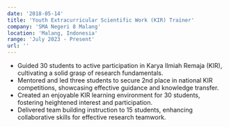 ```yaml
---
date: '2018-05-14'
title: 'Youth Extracurricular Scientific Work (KIR) Trainer'
company: 'SMA Negeri 8 Malang'
location: 'Malang, Indonesia'
range: 'July 2023 - Present'
url: ''
---
```


- Guided 30 students to active participation in Karya Ilmiah Remaja (KIR), cultivating a solid grasp of research fundamentals.
- Mentored and led three students to secure 2nd place in national KIR competitions, showcasing effective guidance and knowledge transfer.
- Created an enjoyable KIR learning environment for 30 students, fostering heightened interest and participation.
- Delivered team building instruction to 15 students, enhancing collaborative skills for effective research teamwork.
